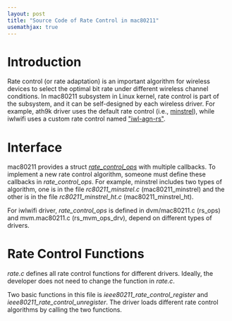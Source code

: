 ```yaml
---
layout: post
title: "Source Code of Rate Control in mac80211"
usemathjax: true
---
```


# Introduction

Rate control (or rate adaptation) is an important algorithm for wireless devices to select the optimal bit rate under different wireless channel conditions.
In mac80211 subsystem in Linux kernel, rate control is part of the subsystem, and it can be self-designed by each wireless driver.
For example, ath9k driver uses the default rate control (i.e., [minstrel](https://wireless.wiki.kernel.org/en/developers/documentation/mac80211/ratecontrol/minstrel)), while iwlwifi uses a custom rate control named ["iwl-agn-rs"](https://wiki.gentoo.org/wiki/Iwlwifi).

# Interface

mac80211 provides a struct [*rate_control_ops*](https://docs.huihoo.com/doxygen/linux/kernel/3.7/structrate__control__ops.html) with multiple callbacks.
To implement a new rate control algorithm, someone must define these callbacks in *rate_control_ops*.
For example, minstrel includes two types of algorithm, one is in the file *rc80211_minstrel.c* (mac80211_minstrel) and the other is in the file *rc80211_minstrel_ht.c* (mac80211_minstrel_ht).

For iwlwifi driver, *rate_control_ops* is defined in dvm/mac80211.c (rs_ops) and mvm.mac80211.c (rs_mvm_ops_drv), depend on different types of drivers.

# Rate Control Functions

*rate.c* defines all rate control functions for different drivers.
Ideally, the developer does not need to change the function in *rate.c*.

Two basic functions in this file is *ieee80211_rate_control_register* and *ieee80211_rate_control_unregister*.
The driver loads different rate control algorithms by calling the two functions.
